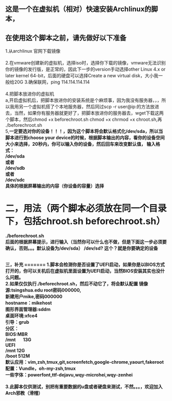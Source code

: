 这是一个在虚拟机（相对）快速安装Archlinux的脚本，
----
在使用这个脚本之前，请先做好以下准备
----

1.从archlinux 官网下载镜像
<br/>
<br/>
2.在vmware创建新的虚拟机，选择iso时，选择你下载的镜像，vmware无法识别你的镜像的发行版，是正常的，因此下一步的version手动选择other Linux 4.x or later kernel 64-bit，后面的硬盘可以选择Create a new virtual disk，大小我一般给20G
3.确保联网，ping 114.114.114.114
<br/>
<br/>
4.把脚本放进你的虚拟机<br/>
a,开启虚拟机后，把脚本放进你的安装系统是个麻烦事，因为我没有服务器，，，所以我用另一个虚拟机搭了个本地服务器，然后同过scp -r user@ip:<path to your file>的方法放进去，当然，如果你有服务器就更好了，把脚本放进你的服务器去，wget下载这两个脚本，然后chmod +x beforechroot.sh  chmod +x chrmod +x chroot.sh,再<br/>
./beforechroot.sh
<br/>
5,<b>一定要选对你的设备！！！<b/>，因为这个脚本将会默认格式化/dev/sda，所以当脚本进行到choose your device的时候，根据脚本输出的内容，看你的设备空间大小来选择，20秒内，你可以输入你的设备，然后回车来改变默认值，
输入格式：<br/>
/dev/sda </br>
或者<br/>
/dev/sdb<br/>
或者<br/>
/dev/sdc<br/>
具体的根据屏幕输出的内容（你设备的容量）选择<br/>



二，用法（两个脚本必须放在同一个目录下，包括chroot.sh    beforechroot.sh）
=====
./beforechroot.sh
<br/>
后面的根据屏幕提示，进行输入（当然你可以什么也不做，但是下面这一步必须要确认，否则。。。默认设备为/dev/sda）
/dev/sd?
这个？就是你要确定的设备


<br/>
三，补充
=======
1.脚本会检测你是否设置了UEFI启动，如果你是以BIOS方式打开的，你可以关机后在虚拟机里面设置为UEFI启动，当然BIOS安装其实也没什么问题。
<br/>
2.如果仅仅执行./beforechroot.sh，然后不动它了，将会默认配置
镜像源:tsingshua.edu
root密码000000,<br/>
新建用户mike,密码000000<br/>
hostname：mikehost<br/>
图形界面管理器:sddm<br/>
桌面环境:xfce4<br/>
引导：grub<br/>
分区：<br/>
BIOS:MBR<br/>
/mnt        13G<br/>
UEFI<br/>
/mnt        12G<br/>
/boot       512M<br/>
默认应用：vim,zsh,tmux,git,screenfetch,google-chrome,yaourt,fakeroot<br/>
配置：Vundle，oh-my-zsh,tmux<br/>
一些字体：powerfont,ttf-dejavu,wqy-microhei,wqy-zenhei<br/>
<br/>
3.此脚本仅供测试，别把有重要数据的u盘或者硬盘来测试，不然。。。，欢迎加入Arch邪教（滑稽）
